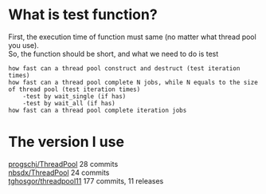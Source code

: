 # What is test function?
First, the execution time of function must same (no matter what thread pool you use).<br>
So, the function should be short, and what we need to do is test

	how fast can a thread pool construct and destruct (test iteration times)
	how fast can a thread pool complete N jobs, while N equals to the size of thread pool (test iteration times)
		-test by wait_single (if has)
		-test by wait_all (if has)
	how fast can a thread pool complete iteration jobs
# The version I use
[progschj/ThreadPool](https://github.com/progschj/ThreadPool) 28 commits<br>
[nbsdx/ThreadPool](https://github.com/nbsdx/ThreadPool) 24 commits<br>
[tghosgor/threadpool11](https://github.com/tghosgor/threadpool11) 177 commits, 11 releases
